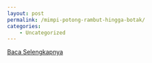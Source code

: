 ```yaml
---
layout: post
permalink: /mimpi-potong-rambut-hingga-botak/
categories:
    - Uncategorized
---
```


[Baca Selengkapnya](/10)